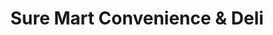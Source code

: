 ---
title: "Sure Mart Convenience & Deli"
url: /milford/sure-mart-convenience-und-deli/
shop: Lebensmittel
---